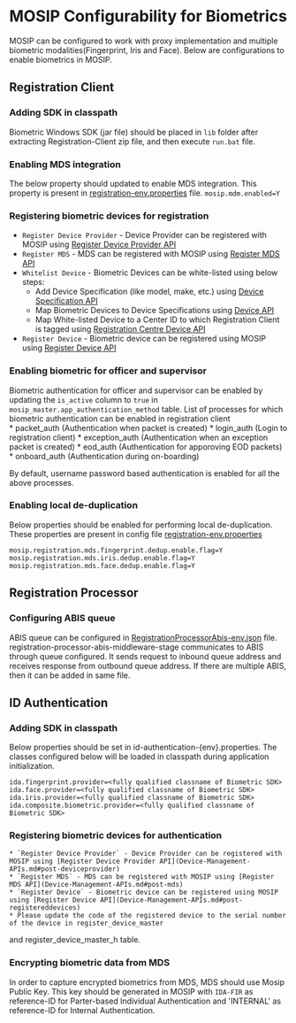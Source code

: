 # MOSIP Configurability for Biometrics
MOSIP can be configured to work with proxy implementation and multiple biometric modalities(Fingerprint, Iris and Face). Below are configurations to enable biometrics in MOSIP.

## Registration Client   

### Adding SDK in classpath
Biometric Windows SDK (jar file) should be placed in `lib` folder after extracting Registration-Client zip file, and then execute `run.bat` file.     

### Enabling MDS integration
The below property should updated to enable MDS integration. This property is present in [registration-env.properties](https://github.com/mosip/mosip-config/tree/master/config-templates/registration-env.properties) file. 
```mosip.mdm.enabled=Y```
 
### Registering biometric devices for registration
   * `Register Device Provider` - Device Provider can be registered with MOSIP using [Register Device Provider API](Device-Management-APIs.md#post-deviceprovider)    
   * `Register MDS` - MDS can be registered with MOSIP using [Register MDS API](Device-Management-APIs.md#post-mosipdeviceservice)     
   * `Whitelist Device` - Biometric Devices can be white-listed using below steps:      
		* Add Device Specification (like model, make, etc.) using [Device Specification API](Device-APIs.md#post-devicespecifications)
		* Map Biometric Devices to Device Specifications using [Device API](Device-APIs.md#post-devices)
		* Map White-listed Device to a Center ID to which Registration Client is tagged using [Registration Centre Device API](Registration-Center-APIs.md#post-registrationcenterdevice)   
   * `Register Device` - Biometric device can be registered using MOSIP using [Register Device API](Device-Management-APIs.md#post-registereddevices)   

### Enabling biometric for officer and supervisor
Biometric authentication for officer and supervisor can be enabled by updating the `is_active` column to `true` in `mosip_master.app_authentication_method` table. List of processes for which biometric authentication can be enabled in registration client      
	* packet_auth (Authentication when packet is created)
	* login_auth (Login to registration client)
	* exception_auth (Authentication when an exception packet is created)
	* eod_auth (Authentication for apporoving EOD packets)
	* onboard_auth (Authentication during on-boarding)    

By default, username password based authentication is enabled for all the above processes.

### Enabling local de-duplication
Below properties should be enabled for performing local de-duplication. These properties are present in config file [registration-env.properties](https://github.com/mosip/mosip-config/tree/master/config-templates/registration-env.properties)     
```
mosip.registration.mds.fingerprint.dedup.enable.flag=Y    
mosip.registration.mds.iris.dedup.enable.flag=Y    
mosip.registration.mds.face.dedup.enable.flag=Y    
```

## Registration Processor    

### Configuring ABIS queue
ABIS queue can be configured in [RegistrationProcessorAbis-env.json](https://github.com/mosip/mosip-config/blob/master/config-templates/RegistrationProcessorAbis-env.json) file. registration-processor-abis-middleware-stage communicates to ABIS through queue configured. It sends request to inbound queue address and receives response from outbound queue address. If there are multiple ABIS, then it can be added in same file.

## ID Authentication

### Adding SDK in classpath
Below properties should be set in id-authentication-{env}.properties. The classes configured below will be loaded in classpath during application initialization.
````
ida.fingerprint.provider=<fully qualified classname of Biometric SDK>
ida.face.provider=<fully qualified classname of Biometric SDK>  
ida.iris.provider=<fully qualified classname of Biometric SDK>
ida.composite.biometric.provider=<fully qualified classname of Biometric SDK>
````   

### Registering biometric devices for authentication   
	* `Register Device Provider` - Device Provider can be registered with MOSIP using [Register Device Provider API](Device-Management-APIs.md#post-deviceprovider)    
	* `Register MDS` - MDS can be registered with MOSIP using [Register MDS API](Device-Management-APIs.md#post-mds)   
	* `Register Device` - Biometric device can be registered using MOSIP using [Register Device API](Device-Management-APIs.md#post-registereddevices)     
	* Please update the code of the registered device to the serial number of the device in register_device_master
and register_device_master_h table.

### Encrypting biometric data from MDS
In order to capture encrypted biometrics from MDS, MDS should use Mosip Public Key. This key should be generated in MOSIP with `IDA-FIR` as reference-ID for Parter-based Individual Authentication and 'INTERNAL' as reference-ID for Internal Authentication.